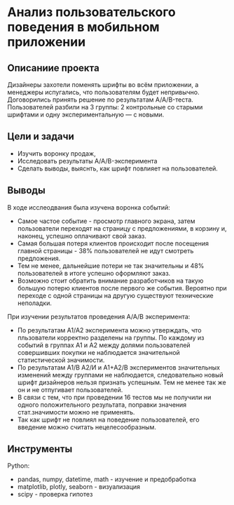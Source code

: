 # Анализ пользовательского поведения в мобильном приложении
## Описаниие проекта
Дизайнеры захотели поменять шрифты во всём приложении, а менеджеры испугались, что пользователям будет непривычно. Договорились принять решение по результатам A/A/B-теста. Пользователей разбили на 3 группы: 2 контрольные со старыми шрифтами и одну экспериментальную — с новыми.
## Цели и задачи
* Изучить воронку продаж,
* Исследовать результаты A/A/B-эксперимента
* Сделать выводы, выяснть, как шрифт повлияет на пользователей.
## Выводы
В ходе исслеодвания была изучена воронка событий:

* Самое частое событие - просмотр главного экрана, затем пользователи переходят на страницу с предложениями, в корзину и, наконец, успешно оплачивают свой заказ.
* Самая большая потеря клиентов происходит после посещения главной страницы - 38% пользователей не идут смотреть предложения.
* Тем не менее, дальнейшие потери не так значительны и 48% пользователей в итоге успешно оформляют заказ.
* Возможно стоит обратить внимание разработчиков на такую большую потерю клиентов после первого же события. Вероятно при переходе с одной страницы на другую существуют технические неполадки.

При изучении результатов проведения A/A/B эксперимента:

* По результатам A1/A2 эксперимента можно утверждать, что пльзователи корректно разделены на группы. По каждому из событий в группах А1 и А2 между долями пользователей совершивших покупки не наблюдается значительной статистической значимости.
* По результатам A1/В A2/И и A1+A2/В экспериментов значительных изменений между группами не наблюдается, следовательно новый шрифт дизайнеров нельзя признать успешным. Тем не менее так же он и не отпугивает пользователей.
* В связи с тем, что при проведении 16 тестов мы не получили ни одного положительного результата, поправки значения стат.значимости можно не применять.
* Так как шрифт не повлиял на поведение пользователей, его введение можно считать нецелесообразным.

## Инструменты
Python:
* pandas, numpy, datetime, math - изучение и предобработка
* matplotlib, plotly, seaborn - визуализация
* scipy - проверка гипотез
